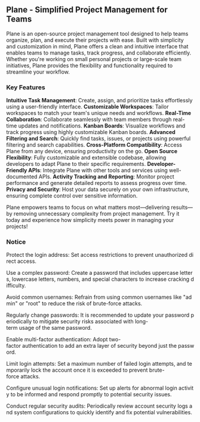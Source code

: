 ## Plane - Simplified Project Management for Teams

Plane is an open-source project management tool designed to help teams organize, plan, and execute their projects with ease. Built with simplicity and customization in mind, Plane offers a clean and intuitive interface that enables teams to manage tasks, track progress, and collaborate efficiently. Whether you're working on small personal projects or large-scale team initiatives, Plane provides the flexibility and functionality required to streamline your workflow.

### Key Features

**Intuitive Task Management**: Create, assign, and prioritize tasks effortlessly using a user-friendly interface.
**Customizable Workspaces**: Tailor workspaces to match your team's unique needs and workflows.
**Real-Time Collaboration**: Collaborate seamlessly with team members through real-time updates and notifications.
**Kanban Boards**: Visualize workflows and track progress using highly customizable Kanban boards.
**Advanced Filtering and Search**: Quickly find tasks, issues, or projects using powerful filtering and search capabilities.
**Cross-Platform Compatibility**: Access Plane from any device, ensuring productivity on the go.
**Open Source Flexibility**: Fully customizable and extensible codebase, allowing developers to adapt Plane to their specific requirements.
**Developer-Friendly APIs**: Integrate Plane with other tools and services using well-documented APIs.
**Activity Tracking and Reporting**: Monitor project performance and generate detailed reports to assess progress over time.
**Privacy and Security**: Host your data securely on your own infrastructure, ensuring complete control over sensitive information.

Plane empowers teams to focus on what matters most—delivering results—by removing unnecessary complexity from project management. Try it today and experience how simplicity meets power in managing your projects!

### Notice

Protect the login address: Set access restrictions to prevent unauthorized direct access.
    
Use a complex password: Create a password that includes uppercase letters, lowercase letters, numbers, and special characters to increase cracking difficulty.
    
Avoid common usernames: Refrain from using common usernames like "admin" or "root" to reduce the risk of brute-force attacks.
    
Regularly change passwords: It is recommended to update your password periodically to mitigate security risks associated with long-term usage of the same password.
    
Enable multi-factor authentication: Adopt two-factor authentication to add an extra layer of security beyond just the password.
    
Limit login attempts: Set a maximum number of failed login attempts, and temporarily lock the account once it is exceeded to prevent brute-force attacks.
    
Configure unusual login notifications: Set up alerts for abnormal login activity to be informed and respond promptly to potential security issues.
    
Conduct regular security audits: Periodically review account security logs and system configurations to quickly identify and fix potential vulnerabilities.
        